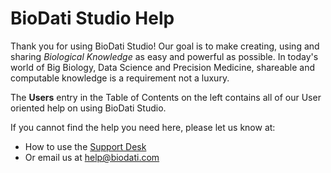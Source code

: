 # BioDati Studio Help

Thank you for using BioDati Studio! Our goal is to make creating, using and sharing *Biological Knowledge* as easy and powerful as possible. In today's world of Big Biology, Data Science and Precision Medicine, shareable and computable knowledge is a requirement not a luxury.

The **Users** entry in the Table of Contents on the left contains all of our User oriented help on using BioDati Studio.

If you cannot find the help you need here, please let us know at:

- How to use the [Support Desk](sections/overview/how_to_get_help.md)
- Or email us at [help@biodati.com](mailto:help@biodati.com)